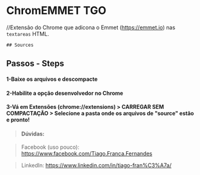 # ChromEMMET TGO

//Extensão do Chrome que adicona o Emmet (https://emmet.io) nas ```textareas``` HTML.

```
## Sources
```

## Passos - Steps
#### 1-Baixe os arquivos e descompacte


#### 2-Habilite a opção desenvolvedor no Chrome


#### 3-Vá em Extensões (chrome://extensions) > CARREGAR SEM COMPACTAÇÃO > Selecione a pasta onde os arquivos de "source" estão e pronto!


> #### Dúvidas:

> Facebook (uso pouco): https://www.facebook.com/Tiago.Franca.Fernandes

> LinkedIn:             https://www.linkedin.com/in/tiago-fran%C3%A7a/
